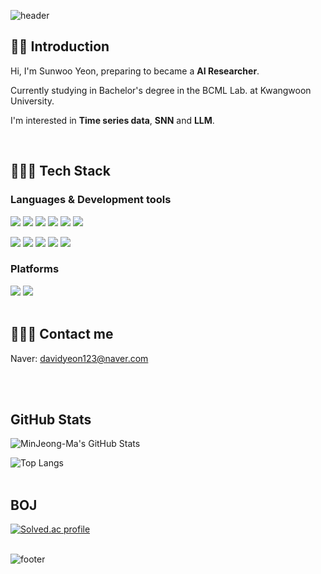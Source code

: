 ![header](https://capsule-render.vercel.app/api?type=slice&color=gradient&customColorList=27&height=200&section=header&text=WELCOME&fontColor=ffffff&fontSize=70&rotate=13&animation=fadeIn&reversal=false&fontAlign=75&fontAlignY=25&desc=%20This%20is%20Sunwoo's%20Github&desczSize=24&FontSize=50&descAlign=81&descAlignY=43)

## 👋🏻 Introduction
Hi, I'm Sunwoo Yeon, preparing to became a **AI Researcher**.

Currently studying in Bachelor's degree in the BCML Lab. at Kwangwoon University.

I'm interested in **Time series data**, **SNN** and **LLM**.

<br/>

## 👩🏻‍💻 Tech Stack 
### Languages & Development tools
  <img src="https://img.shields.io/badge/python-%233776AB.svg?&style=flat-square&logo=python&logoColor=white" /> <img src="https://img.shields.io/badge/c%2B%2B-%2300599C.svg?&style=flat-square&logo=c%2B%2B&logoColor=white" /> <img src="https://img.shields.io/badge/c-00599C?style=flat-square&logo=c&logoColor=white"> <img src="https://img.shields.io/badge/spring-%236DB33F.svg?&style=flat-square&logo=spring&logoColor=white" /> <img src="https://img.shields.io/badge/tensorflow-%23FF6F00.svg?&style=flat-square&logo=tensorflow&logoColor=white" />	 <img src="https://img.shields.io/badge/pytorch-%23EE4C2C.svg?&style=flat-square&logo=pytorch&logoColor=white" />

<img src="https://img.shields.io/badge/PyCharm-000000?style=flat-square&logo=PyCharm&logoColor=white"/> <img src="https://img.shields.io/badge/VSCode-007ACC?style=flat-square&logo=Visual Studio Code&logoColor=white"/> <img src="https://img.shields.io/badge/Anaconda-44A833?style=flat-square&logo=Anaconda&logoColor=white"/> <img src="https://img.shields.io/badge/Jupyter-F37626?style=flat-square&logo=Jupyter&logoColor=white"/> <img src="https://img.shields.io/badge/Google Colab-F9AB00?style=flat-square&logo=Google Colab&logoColor=white"/>

### Platforms
<img src="https://img.shields.io/badge/Windows-0078D6?style=flat-square&logo=Windows&logoColor=white"/> <img src="https://img.shields.io/badge/Linux-FCC624?style=flat-square&logo=Linux&logoColor=white"/>
<br/><br/>


## 🙋🏻‍♀️ Contact me
Naver: davidyeon123@naver.com

<br/><br/>


## GitHub Stats
![MinJeong-Ma's GitHub Stats](https://github-readme-stats.vercel.app/api?username=nagnero&show_icons=true&theme=swift)

![Top Langs](https://github-readme-stats-roan-nu-97.vercel.app/api/top-langs/?username=Nagnero&layout=compact&theme=graywhite)
<br/><br/>

## BOJ
[![Solved.ac profile](http://mazassumnida.wtf/api/v2/generate_badge?boj=davidyeon123)](https://solved.ac/davidyeon123/)
<br/><br/>

![footer](https://capsule-render.vercel.app/api?type=slice&color=gradient&customColorList=27&height=150&section=footer)
